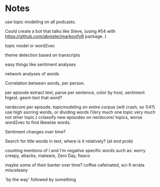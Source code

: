 # Notes

use topic modeling on all podcasts.

Could create a bot that talks like Steve, (using #54 with https://github.com/abresler/markovifyR package. )

topic model or word2vec

theme detection based on transcripts

easy things like sentiment analyses

network analyses of words


Correlation between words, per person.


per episode  extract text, parse per sentence, color by host, 
sentiment higest. geom text that word?

nerdscore per episode. topicmodeling on entire corpus (will crash, so 1/4?)
use high socring words, or dividing words (Very much one topic very much not other topic.)  cclassify new episodes on nerdscore/ topics, 
worse word2vec to find likewise words.

Sentiment changes over time?

Search for title words in text, where is it relatively? (at end prob)

counting mentions of I and I'm
negative specific words such as: worry creepy, attacks, malware,
Zero Day, fiasco

maybe some of their banter over time? 
coffee cafeinated, 
sci-fi
errata
misceleany

'by the way' followed by something


